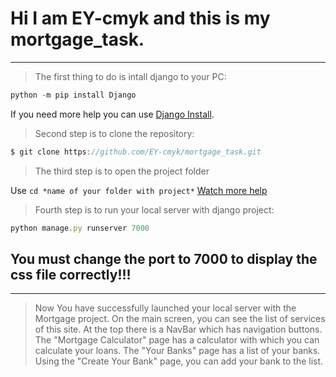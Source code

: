 # Hi I am  EY-cmyk and this is my mortgage_task.

---
> The first thing to do is intall django to your PC:
```javascript
python -m pip install Django
```
If you need more help you can use  [Django Install](https://docs.djangoproject.com/en/3.2/topics/install/).




> Second step is to clone the repository:

```javascript
$ git clone https://github.com/EY-cmyk/mortgage_task.git
```






> The third step is to open the project folder

Use `cd *name of your folder with project*`
[Watch more help](https://www.howtogeek.com/wp-content/uploads/2020/02/change-directories-GIF.gif?format=mp4)



> Fourth step is to run your local server with django project:
```javascript
python manage.py runserver 7000
```
## You must change the port to 7000 to display the css file correctly!!!
---

> Now You have successfully launched your local server with the Mortgage project.
On the main screen, you can see the list of services of this site.
At the top there is a NavBar which has navigation buttons.
The "Mortgage Calculator" page has a calculator with which you can calculate your loans.
The "Your Banks" page has a list of your banks.
Using the "Create Your Bank" page, you can add your bank to the list.













